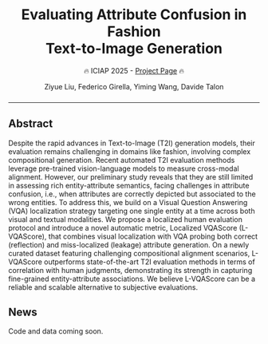 <h1 align="center">
Evaluating Attribute Confusion in Fashion 
<br>Text-to-Image Generation
</h1>

<div>
    <p align="center">
    🔥 ICIAP 2025 - <a href="https://intelligolabs.github.io/L-VQAScore">Project Page</a></strong> 🔥
    </p>
</div>

<div>
    <p align="center">
    Ziyue Liu, Federico Girella, Yiming Wang, Davide Talon
    </p>
</div>

<h3 align="center">

<hr>

## Abstract
Despite the rapid advances in Text-to-Image (T2I) generation models, their evaluation remains challenging in domains like fashion, involving complex compositional generation. Recent automated T2I evaluation methods leverage pre-trained vision-language models to measure cross-modal alignment. However, our preliminary study reveals that they are still limited in assessing rich entity-attribute semantics, facing challenges in attribute confusion, i.e., when attributes are correctly depicted but associated to the wrong entities. To address this, we build on a Visual Question Answering (VQA) localization strategy targeting one single entity at a time across both visual and textual modalities. We propose a localized human evaluation protocol and introduce a novel automatic metric, Localized VQAScore (L-VQAScore), that combines visual localization with VQA probing both correct (reflection) and miss-localized (leakage) attribute generation. On a newly curated dataset featuring challenging compositional alignment scenarios, L-VQAScore outperforms state-of-the-art T2I evaluation methods in terms of correlation with human judgments, demonstrating its strength in capturing fine-grained entity-attribute associations. We believe L-VQAScore can be a reliable and scalable alternative to subjective evaluations.

## News
Code and data coming soon.

